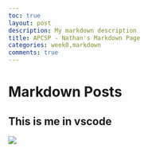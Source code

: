 ```yaml
---
toc: true
layout: post
description: My markdown description
title: APCSP - Nathan's Markdown Page
categories: week0,markdown
comments: true
---
```

# Markdown Posts


## This is me in vscode

![]({{site.baseurl}}/images/nathan_vscode.png)